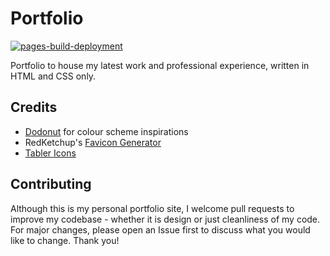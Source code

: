 # Portfolio

[![pages-build-deployment](https://github.com/henrylin03/henrylin03.github.io/actions/workflows/pages/pages-build-deployment/badge.svg?branch=main)](https://github.com/henrylin03/henrylin03.github.io/actions/workflows/pages/pages-build-deployment)

Portfolio to house my latest work and professional experience, written in HTML and CSS only.

## Credits

- [Dodonut](https://dodonut.com/blog/minimalist-color-palette-and-typography-in-web-design/) for colour scheme inspirations
- RedKetchup's [Favicon Generator](https://redketchup.io/favicon-generator)
- [Tabler Icons](https://tabler.io/icons)

## Contributing

Although this is my personal portfolio site, I welcome pull requests to improve my codebase - whether it is design or just cleanliness of my code. For major changes, please open an Issue first to discuss what you would like to change. Thank you!
